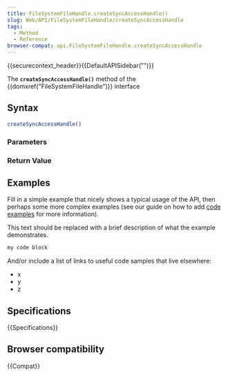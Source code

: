 ```yaml
---
title: FileSystemFileHandle.createSyncAccessHandle()
slug: Web/API/FileSystemFileHandle/createSyncAccessHandle
tags:
  - Method
  - Reference
browser-compat: api.FileSystemFileHandle.createSyncAccessHandle
---
```

{{securecontext_header}}{{DefaultAPISidebar("")}}

The **`createSyncAccessHandle()`** method of the {{domxref("FileSystemFileHandle")}} interface 

## Syntax

```js
createSyncAccessHandle()
```

### Parameters



### Return Value



## Examples

Fill in a simple example that nicely shows a typical usage of the API, then perhaps some more complex examples (see our guide on how to add [code examples](/en-US/docs/MDN/Contribute/Structures/Code_examples) for more information).

This text should be replaced with a brief description of what the example demonstrates.

```js
my code block
```

And/or include a list of links to useful code samples that live elsewhere:

*   x
*   y
*   z

## Specifications

{{Specifications}}

## Browser compatibility

{{Compat}}

